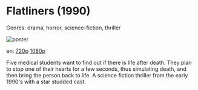# Flatliners (1990)

Genres: drama, horror, science-fiction, thriller

![poster](http://image.tmdb.org/t/p/w500/3CoUzgCU8kR2UCXovrvfNAjvWkI.jpg)

en:
  [720p](magnet:?xt=urn:btih:BD8944C0DA24F4B5C6DC2D8669835DD2DF8DAF44&tr=udp://glotorrents.pw:6969/announce&tr=udp://tracker.opentrackr.org:1337/announce&tr=udp://torrent.gresille.org:80/announce&tr=udp://tracker.openbittorrent.com:80&tr=udp://tracker.coppersurfer.tk:6969&tr=udp://tracker.leechers-paradise.org:6969&tr=udp://p4p.arenabg.ch:1337&tr=udp://tracker.internetwarriors.net:1337)
  [1080p](magnet:?xt=urn:btih:c5a9f9e5aed3841e210efd0237f1eaab56a336e7&dn=Flatliners+%281990%29+1080p+BrRip+x264+-+YIFY&tr=udp%3A%2F%2Ftracker.openbittorrent.com%3A80%2Fannounce&tr=udp%3A%2F%2Fglotorrents.pw%3A6969%2Fannounce&tr=udp%3A%2F%2Ftracker.openbittorrent.com%3A80%2Fannounce&tr=udp%3A%2F%2Ftracker.opentrackr.org%3A1337%2Fannounce&tr=udp%3A%2F%2Fzer0day.to%3A1337%2Fannounce&tr=udp%3A%2F%2Ftracker.coppersurfer.tk%3A6969%2Fannounce)
  


Five medical students want to find out if there is life after death. They plan to stop one of their hearts for a few seconds, thus simulating death, and then bring the person back to life. A science fiction thriller from the early 1990's with a star studded cast.